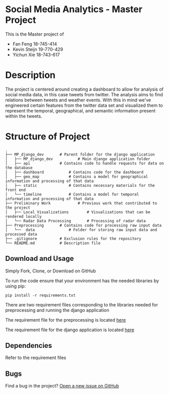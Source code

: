 # Social Media Analytics - Master Project

This is the Master project of
- Fan Feng        18-745-414
- Kevin Steijn    19-770-429
- Yichun Xie      18-743-617

# Description

The project is centered around creating a dashboard to allow for analysis of social media data, in this case tweets from twitter.
The analysis aims to find relations between tweets and weather events.
With this in mind we've engineered certain features from the twitter data set and visualized them to represent the temporal, geographical, and semantic information present within the tweets.

# Structure of Project

    .
    ├── MP_django_dev		# Parent folder for the django application
	│   ├── MP_django_dev			# Main django application folder
	│   ├── api				# Contains code to handle requests for data on the database
	│   ├── dashboard			# Contains code for the dashboard
	│   ├── geo_map				# Contains a model for geographical information and processing of that data
	│   ├── static				# Contains necessary materials for the front end
    │   └── timeline			# Contains a model for temporal information and processing of that data
    ├── Preliminary Work            # Previous work that contributed to the project
	│   ├── Local Visualizations		# Visualizations that can be rendered locally
	│   └── Radar Data Processing		# Processing of radar data
	├── Preprocessing		# Contains code for processing raw input data
    │   └──  data				# Folder for storing raw input data and processed data
	├── .gitignore			# Exclusion rules for the repository
    └── README.md			# Description file
	
## Download and Usage

Simply Fork, Clone, or Download on GitHub

To run the code ensure that your environment has the needed libraries by using pip:

`pip install -r requirements.txt`

There are two requirement files corresponding to the libraries needed for preprocessing and running the django application

The requirement file for the preprocessing is located [here](https://github.com/TemporalData/Meteo-Tweets/tree/master/Preprocessing/requirements.txt)

The requirement file for the django application is located [here](https://github.com/TemporalData/Meteo-Tweets/tree/master/MP_django_dev/requirements.txt)

## Dependencies

Refer to the requirement files

## Bugs

Find a bug in the project? [Open a new issue on GitHub](https://github.com/TemporalData/Meteo-Tweets/issues)
